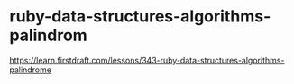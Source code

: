 # ruby-data-structures-algorithms-palindrom

https://learn.firstdraft.com/lessons/343-ruby-data-structures-algorithms-palindrome
